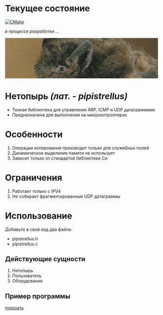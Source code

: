 
# Текущее состояние

[![CMake](https://github.com/xrombik/pipistrellus/actions/workflows/cmake.yml/badge.svg)](https://github.com/xrombik/pipistrellus/actions/workflows/cmake.yml)

*в процессе разработки ...*

![Open for everyone](pipistrellus.jpeg)

# Нетопырь *(лат. - pipistrellus)*

 - Тонкая библиотека для управления ARP, ICMP и UDP датаграммами
 - Предназначена для выполнения на микрокотроллерах

# Особенности

1. Операции копирования производит только для служебных полей
2. Динамическое выделение памяти не использует
3. Зависит только от стандартой библиотеки Си

# Ограничения

1. Работает только с IPV4
2. Не собирает фрагментированные UDP датаграммы

# Использование

Добавьте в свой код два файла: 
 - pipistrellus.h
 - pipistrellus.с

## Действующие сущности

1. Нетопырь
2. Пользователь
3. Оборудование

## Пример программы

[показать](main.c)
